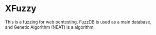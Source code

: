 # XFuzzy
This is a fuzzing for web pentesting. FuzzDB is used as a main database, and Genetic Algorithm (NEAT) is a algorithm.
